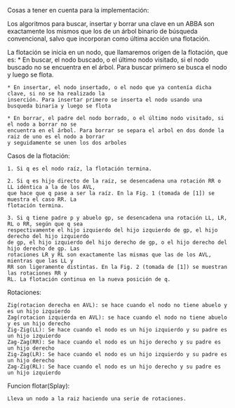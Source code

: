 Cosas a tener en cuenta para la implementación:

Los algoritmos para buscar, insertar y borrar una clave en un ABBA son exactamente los mismos
que los de un árbol binario de búsqueda convencional, salvo que incorporan como última acción
una flotación.

La flotación se inicia en un nodo, que llamaremos origen de la flotación, que es:
	* En buscar, el nodo buscado, o el último nodo visitado, si el nodo buscado no se encuentra en
	el árbol. Para buscar primero se busca el nodo y luego se flota.

	* En insertar, el nodo insertado, o el nodo que ya contenía dicha clave, si no se ha realizado la
	inserción. Para insertar primero se inserta el nodo usando una busqueda binaria y luego se flota

	* En borrar, el padre del nodo borrado, o el último nodo visitado, si el nodo a borrar no se
	encuentra en el árbol. Para borrar se separa el arbol en dos donde la raiz de uno es el nodo a borrar
	y seguidamente se unen los dos arboles


Casos de la flotación:

	1. Si q es el nodo raíz, la flotación termina.

	2. Si q es hijo directo de la raíz, se desencadena una rotación RR o LL idéntica a la de los AVL,
	que hace que q pase a ser la raíz. En la Fig. 1 (tomada de [1]) se muestra el caso RR. La
	flotación termina.

	3. Si q tiene padre p y abuelo gp, se desencadena una rotación LL, LR, RL o RR, según que q sea
	respectivamente el hijo izquierdo del hijo izquierdo de gp, el hijo derecho del hijo izquierdo
	de gp, el hijo izquierdo del hijo derecho de gp, o el hijo derecho del hijo derecho de gp. Las
	rotaciones LR y RL son exactamente las mismas que las de los AVL, mientras que las LL y
	RR son ligeramente distintas. En la Fig. 2 (tomada de [1]) se muestran las rotaciones RR y
	RL. La flotación continua en la nueva posición de q.


Rotaciones:

	Zig(rotacion derecha en AVL): se hace cuando el nodo no tiene abuelo y es un hijo izquierdo
	Zag(rotacion izquierda en AVL): se hace cuando el nodo no tiene abuelo y es un hijo derecho
	Zig-Zig(LL): Se hace cuando el nodo es un hijo izquierdo y su padre es un hijo izquierdo
	Zag-Zag(RR): Se hace cuando el nodo es un hijo derecho y su padre es un hijo derecho
	Zig-Zag(LR): Se hace cuando el nodo es un hijo izquierdo y su padre es un hijo derecho
	Zag-Zig(RL): Se hace cuando el nodo es un hijo derecho y su padre es un hijo izquierdo


Funcion flotar(Splay):

	Lleva un nodo a la raiz haciendo una serie de rotaciones.
